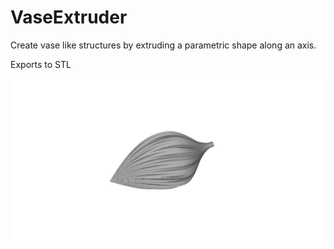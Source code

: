# VaseExtruder
Create vase like structures by extruding a parametric shape along an axis.

Exports to STL

![snapshot](snapshot00.png?raw=true)